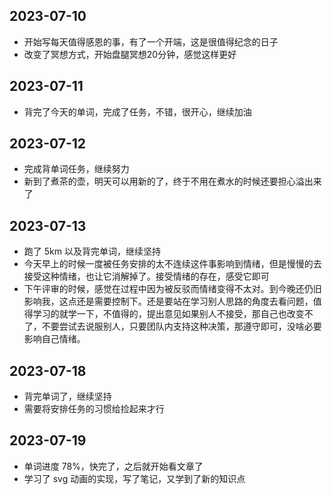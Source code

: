 ## 2023-07-10
- 开始写每天值得感恩的事，有了一个开端，这是很值得纪念的日子
- 改变了冥想方式，开始盘腿冥想20分钟，感觉这样更好

## 2023-07-11
- 背完了今天的单词，完成了任务，不错，很开心，继续加油

## 2023-07-12
- 完成背单词任务，继续努力
- 新到了煮茶的壶，明天可以用新的了，终于不用在煮水的时候还要担心溢出来了

## 2023-07-13
- 跑了 5km 以及背完单词，继续坚持
- 今天早上的时候一度被任务安排的太不连续这件事影响到情绪，但是慢慢的去接受这种情绪，也让它消解掉了。接受情绪的存在，感受它即可
- 下午评审的时候，感觉在过程中因为被反驳而情绪变得不太对。到今晚还仍旧影响我，这点还是需要控制下。还是要站在学习别人思路的角度去看问题，值得学习的就学一下，不值得的，提出意见如果别人不接受，那自己也改变不了，不要尝试去说服别人，只要团队内支持这种决策，那遵守即可，没啥必要影响自己情绪。

## 2023-07-18
- 背完单词了，继续坚持
- 需要将安排任务的习惯给捡起来才行

## 2023-07-19
- 单词进度 78%，快完了，之后就开始看文章了
- 学习了 svg 动画的实现，写了笔记，又学到了新的知识点
